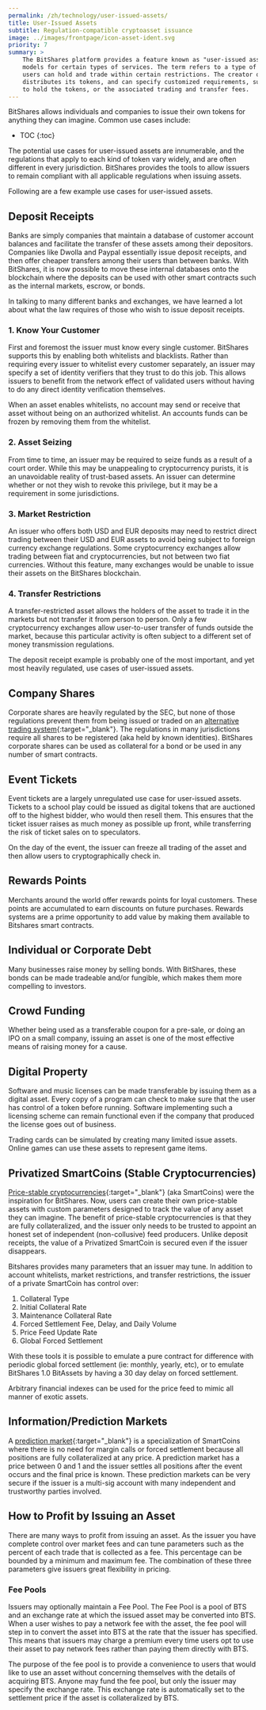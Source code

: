 ```yaml
---
permalink: /zh/technology/user-issued-assets/
title: User-Issued Assets
subtitle: Regulation-compatible cryptoasset issuance
image: ../images/frontpage/icon-asset-ident.svg
priority: 7
summary: >
    The BitShares platform provides a feature known as "user-issued assets" to help facilitate profitable business
    models for certain types of services. The term refers to a type of custom token registered on the platform, which
    users can hold and trade within certain restrictions. The creator of such an asset publically names, describes, and
    distributes its tokens, and can specify customized requirements, such as an approved whitelist of accounts permitted
    to hold the tokens, or the associated trading and transfer fees.
---
```

BitShares allows individuals and companies to issue their own tokens for anything they can imagine.  Common use cases
include:

* TOC
{:toc}

The potential use cases for user-issued assets are innumerable, and the regulations that apply to each kind of token vary
widely, and are often different in every jurisdiction.   BitShares provides the tools to allow issuers to remain compliant
with all applicable regulations when issuing assets.

Following are a few example use cases for user-issued assets.

## Deposit Receipts

Banks are simply companies that maintain a database of customer account balances and facilitate the transfer of these
assets among their depositors.   Companies like Dwolla and Paypal essentially issue deposit receipts, and then
offer cheaper transfers among their users than between banks.  With BitShares, it is now possible to move these
internal databases onto the blockchain where the deposits can be used with other smart contracts such as the internal
markets, escrow, or bonds.

In talking to many different banks and exchanges, we have learned a lot about what the law requires of those who wish
to issue deposit receipts.

### 1. Know Your Customer

First and foremost the issuer must know every single customer.  BitShares supports this by enabling both whitelists and
blacklists.  Rather than requiring every issuer to whitelist every customer separately, an issuer may specify a set of
identity verifiers that they trust to do this job.   This allows issuers to benefit from the network effect of validated
users without having to do any direct identity verification themselves.

When an asset enables whitelists, no account may send or receive that asset without being on an authorized whitelist.  An
accounts funds can be frozen by removing them from the whitelist.

### 2. Asset Seizing

From time to time, an issuer may be required to seize funds as a result of a court order.  While this may be unappealing
to cryptocurrency purists, it is an unavoidable reality of trust-based assets.  An issuer
can determine whether or not they wish to revoke this privilege, but it may be a requirement in some jurisdictions.

### 3. Market Restriction

An issuer who offers both USD and EUR deposits may need to restrict direct trading between their USD and EUR assets to
avoid being subject to foreign currency exchange regulations.  Some cryptocurrency exchanges allow trading between fiat and
cryptocurrencies, but not between two fiat currencies.   Without this feature, many exchanges would be unable to
issue their assets on the BitShares blockchain.

### 4. Transfer Restrictions

A transfer-restricted asset allows the holders of the asset to trade it in the markets but not transfer it from person
to person.   Only a few cryptocurrency exchanges allow user-to-user transfer of funds outside the market, because this
particular activity is often subject to a different set of money transmission regulations.

The deposit receipt example is probably one of the most important, and yet most heavily regulated, use cases of
user-issued assets.

## Company Shares

Corporate shares are heavily regulated by the SEC, but none of those regulations prevent them from being issued or
traded on an [alternative trading system](http://en.wikipedia.org/wiki/Alternative_trading_system){:target="_blank"}.
The regulations in many jurisdictions require all shares to be registered (aka held by known identities).   BitShares corporate
shares can be used as collateral for a bond or be used in any number of smart contracts.

## Event Tickets

Event tickets are a largely unregulated use case for user-issued assets.  Tickets to a school play
could be issued as digital tokens that are auctioned off to the highest bidder, who would then resell them.  This ensures
that the ticket issuer raises as much money as possible up front, while transferring the risk of ticket sales on to
speculators.

On the day of the event, the issuer can freeze all trading of the asset and then allow users to cryptographically check
in.

## Rewards Points

Merchants around the world offer rewards points for loyal customers.  These points are accumulated to
earn discounts on future purchases.  Rewards systems are a prime opportunity to add value by making them available to Bitshares smart contracts.

## Individual or Corporate Debt

Many businesses raise money by selling bonds.  With BitShares, these bonds can be made tradeable and/or fungible, which
makes them more compelling to investors.

## Crowd Funding

Whether being used as a transferable coupon for a pre-sale, or doing an IPO on a small company, issuing an asset is one
of the most effective means of raising money for a cause.

## Digital Property

Software and music licenses can be made transferable by issuing them as a digital asset.  Every copy of a program can
check to make sure that the user has control of a token before running.  Software implementing such a licensing scheme
can remain functional even if the company that produced the license goes out of business.

Trading cards can be simulated by creating many limited issue assets.   Online games can use these assets to represent
game items.

## Privatized SmartCoins (Stable Cryptocurrencies)

[Price-stable cryptocurrencies](/technology/price-stable-cryptocurrencies){:target="_blank"} (aka SmartCoins) were the inspiration
for BitShares.  Now, users can create their own price-stable assets with custom parameters designed to track the value of
any asset they can imagine.  The benefit of price-stable cryptocurrencies is that they are fully collateralized, and
the issuer only needs to be trusted to appoint an honest set of independent (non-collusive) feed producers.   Unlike
deposit receipts, the value of a Privatized SmartCoin is secured even if the issuer disappears.

Bitshares provides many parameters that an issuer may tune.  In addition to account whitelists, market restrictions, and transfer
restrictions, the issuer of a private SmartCoin has control over:

1. Collateral Type
2. Initial Collateral Rate
3. Maintenance Collateral Rate
4. Forced Settlement Fee, Delay, and Daily Volume
5. Price Feed Update Rate
6. Global Forced Settlement

With these tools it is possible to emulate a pure contract for difference with periodic global forced settlement (ie:
monthly, yearly, etc), or to emulate BitShares 1.0 BitAssets by having a 30 day delay on forced settlement.

Arbitrary financial indexes can be used for the price feed to mimic all manner of exotic assets.

## Information/Prediction Markets

A [prediction market](http://en.wikipedia.org/wiki/Prediction_market){:target="_blank"} is a specialization of SmartCoins where there is no
need for margin calls or forced settlement because all positions are fully collateralized at any price.   A prediction
market has a price between 0 and 1 and the issuer settles all positions after the event occurs and the final price is
known.   These prediction markets can be very secure if the issuer is a multi-sig account with many independent and
trustworthy parties involved.

## How to Profit by Issuing an Asset

There are many ways to profit from issuing an asset. As the issuer you have complete control over market fees and can
tune parameters such as the percent of each trade that is collected as a fee.  This percentage can be bounded by a
minimum and maximum fee.  The combination of these three parameters give issuers great flexibility in pricing.

### Fee Pools

Issuers may optionally maintain a Fee Pool.  The Fee Pool is a pool of BTS and an exchange rate at which the issued
asset may be converted into BTS.   When a user wishes to pay a network fee with the asset, the fee pool will step in to
convert the asset into BTS at the rate that the issuer has specified.  This means that issuers may charge a premium
every time users opt to use their asset to pay network fees rather than paying them directly with BTS.

The purpose of the fee pool is to provide a convenience to users that would like to use an asset without concerning
themselves with the details of acquiring BTS.  Anyone may fund the fee pool, but only the issuer may specify the
exchange rate.  This exchange rate is automatically set to the settlement price if the asset is collateralized by BTS.
